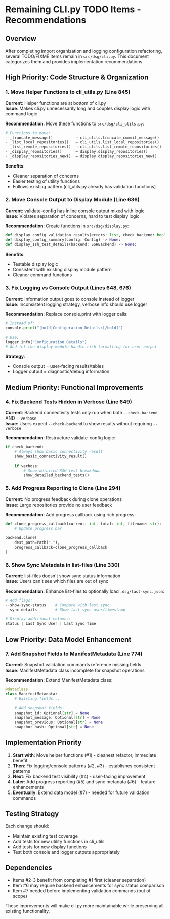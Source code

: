 <!--
Author: PB & Claude
Maintainer: PB
Original date: 2025.06.01
License: (c) HRDAG, 2025, GPL-2 or newer

------
docs/cli-remaining-todos.md
-->

# Remaining CLI.py TODO Items - Recommendations

## Overview

After completing import organization and logging configuration refactoring, several TODO/FIXME items remain in `src/dsg/cli.py`. This document categorizes them and provides implementation recommendations.

## High Priority: Code Structure & Organization

### 1. Move Helper Functions to cli_utils.py (Line 845)
**Current**: Helper functions are at bottom of cli.py  
**Issue**: Makes cli.py unnecessarily long and couples display logic with command logic

**Recommendation**: Move these functions to `src/dsg/cli_utils.py`:
```python
# Functions to move:
- _truncate_message()          → cli_utils.truncate_commit_message()
- _list_local_repositories()   → cli_utils.list_local_repositories() 
- _list_remote_repositories()  → cli_utils.list_remote_repositories()
- _display_repositories()      → display.display_repositories()
- _display_repositories_new()  → display.display_repositories_new()
```

**Benefits**: 
- Cleaner separation of concerns
- Easier testing of utility functions
- Follows existing pattern (cli_utils.py already has validation functions)

### 2. Move Console Output to Display Module (Line 636)
**Current**: validate-config has inline console output mixed with logic  
**Issue**: Violates separation of concerns, hard to test display logic

**Recommendation**: Create functions in `src/dsg/display.py`:
```python
def display_config_validation_results(errors: list, check_backend: bool, verbose: bool) -> None:
def display_config_summary(config: Config) -> None:
def display_ssh_test_details(backend: SSHBackend) -> None:
```

**Benefits**:
- Testable display logic
- Consistent with existing display module pattern
- Cleaner command functions

### 3. Fix Logging vs Console Output (Lines 648, 676)
**Current**: Information output goes to console instead of logger  
**Issue**: Inconsistent logging strategy, verbose info should use logger

**Recommendation**: Replace console.print with logger calls:
```python
# Instead of:
console.print("[bold]Configuration Details:[/bold]")

# Use:
logger.info("Configuration Details")
# And let the display module handle rich formatting for user output
```

**Strategy**: 
- Console output = user-facing results/tables  
- Logger output = diagnostic/debug information

## Medium Priority: Functional Improvements

### 4. Fix Backend Tests Hidden in Verbose (Line 649)
**Current**: Backend connectivity tests only run when both `--check-backend` AND `--verbose`  
**Issue**: Users expect `--check-backend` to show results without requiring `--verbose`

**Recommendation**: Restructure validate-config logic:
```python
if check_backend:
    # Always show basic connectivity result
    show_basic_connectivity_result()
    
    if verbose:
        # Show detailed SSH test breakdown
        show_detailed_backend_tests()
```

### 5. Add Progress Reporting to Clone (Line 294)
**Current**: No progress feedback during clone operations  
**Issue**: Large repositories provide no user feedback

**Recommendation**: Add progress callback using rich.progress:
```python
def clone_progress_callback(current: int, total: int, filename: str):
    # Update progress bar
    
backend.clone(
    dest_path=Path("."),
    progress_callback=clone_progress_callback
)
```

### 6. Show Sync Metadata in list-files (Line 330)  
**Current**: list-files doesn't show sync status information  
**Issue**: Users can't see which files are out of sync

**Recommendation**: Enhance list-files to optionally load `.dsg/last-sync.json`:
```python
# Add flags:
--show-sync-status    # Compare with last sync
--sync-details        # Show last sync user/timestamp

# Display additional columns:
Status | Last Sync User | Last Sync Time
```

## Low Priority: Data Model Enhancement

### 7. Add Snapshot Fields to ManifestMetadata (Line 774)
**Current**: Snapshot validation commands reference missing fields  
**Issue**: ManifestMetadata class incomplete for snapshot operations

**Recommendation**: Extend ManifestMetadata class:
```python
@dataclass
class ManifestMetadata:
    # Existing fields...
    
    # Add snapshot fields:
    snapshot_id: Optional[str] = None
    snapshot_message: Optional[str] = None  
    snapshot_previous: Optional[str] = None
    snapshot_hash: Optional[str] = None
```

## Implementation Priority

1. **Start with**: Move helper functions (#1) - cleanest refactor, immediate benefit
2. **Then**: Fix logging/console patterns (#2, #3) - establishes consistent patterns  
3. **Next**: Fix backend test visibility (#4) - user-facing improvement
4. **Later**: Add progress reporting (#5) and sync metadata (#6) - feature enhancements
5. **Eventually**: Extend data model (#7) - needed for future validation commands

## Testing Strategy

Each change should:
- Maintain existing test coverage
- Add tests for new utility functions in cli_utils
- Add tests for new display functions  
- Test both console and logger outputs appropriately

## Dependencies

- Items #2-3 benefit from completing #1 first (cleaner separation)
- Item #6 may require backend enhancements for sync status comparison
- Item #7 needed before implementing validation commands (out of scope)

These improvements will make cli.py more maintainable while preserving all existing functionality.